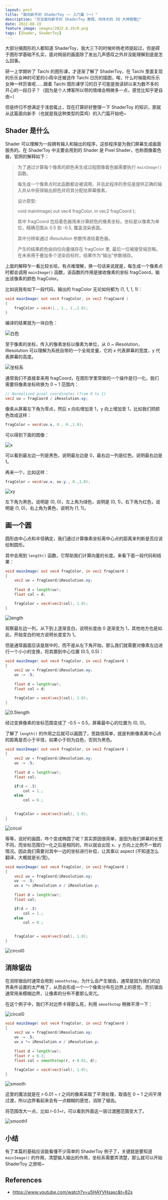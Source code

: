 ```yaml
---
layout: post
title: "面向新手的 ShaderToy —— 入门篇（一）"
description: "完全面向新手的 ShaderToy 教程，向伟大的 IQ 大神致敬🖖"
date: 2022-08-19
feature_image: images/2022.8.19/0.png 
tags: [Shader, ShaderToy]
---
```


大部分搞图形的人都知道 ShaderToy，我大三下的时候听杨老师提起过，但是碍于图形学基础不扎实，面对绚丽的画面除了发出几声感叹之外并没能理解到底是怎么回事。

研一上学期听了 Taichi 的图形课，才逐渐了解了 ShaderToy，在 Taichi 里面复现的乐乐女神的可爱的小雨伞还被选作 Taichi 日历的插图，唉，什么时候能和乐乐女神一样厉害呢......跟着 Taichi 图形课学习的日子可能是我读研以来为数不多的开心的一段日子？（因为是个人博客所以带的情绪会稍微多一点，感觉比知乎更自由~）

但是终归不想满足于浅尝辄止，现在打算好好整理一下 ShaderToy 的知识，那就从这篇面向新手（也就是我这种类型的菜鸡）的入门篇开始吧~

<!--more-->

## Shader 是什么

Shader 可以理解为一段拥有输入和输出的程序，这些程序是为我们屏幕生成画面服务的。在 ShaderToy 中主要会用到的 Shader 是 Pixel Shader，也称图像着色器，官网的解释如下：

> 为了通过计算每个像素的颜色来生成过程图像着色器需要执行 `mainImage()` 函数。
> 
> 每生成一个像素点时此函数都会被调用，并且此程序的责任是提供正确的输入并从中获得输出颜色并将其分配给屏幕像素。
> 
> 设计原型: 
> 
> void mainImage( out vec4 fragColor, in vec2 fragCoord );
> 
> 其中 fragCoord 包括着色器用来计算颜色的像素坐标。坐标是以像素为单位，精确范围从 0.5 到 -0.5, 覆盖渲染表面。
> 
> 其中分辨率通过 iResolution 参数传递给着色器。
> 
> 产生的结果颜色由四位向量储存在 fragColor 里, 最后一位被接受端忽略。 在未来用于叠加多个渲染目标时，结果作为“输出”参数储存。

上面的解释乍一看比较长哈，有点难理解，换一句话来说就是，每生成一个像素点时都会调用 `mainImage()`
 函数，该函数的作用是接收像素的坐标 fragCoord，输出该像素的颜色 fragColor。

比如说我有如下一段代码，输出的 fragColor 无论如何都为 (1, 1, 1, 1)：

```GLSL
void mainImage( out vec4 fragColor, in vec2 fragCoord )
{
    fragColor = vec4(1., 1., 1.,1.0);
}
```

编译的结果就为一块白色：

![白色](/images/2022.8.19/1.png)

至于像素的坐标，传入的像素坐标以像素为单位，从 0 ~ iResolution，iResolution 可以理解为系统自带的一个全局变量，它的 x 代表屏幕的宽度，y 代表屏幕的高度。

![坐标系](/images/2022.8.19/2.png)

通常我们不直接拿来用 fragCoord，在图形学里常做的一个操作是归一化，我们需要将像素坐标转换为 0 ~ 1 范围内：

```GLSL
// Normalized pixel coordinates (from 0 to 1)
vec2 uv = fragCoord / iResolution.xy;
```

像素从屏幕左下角为零点，然后 x 向右增加至 1，y 向上增加至 1，比如我们把颜色改成这样：

```GLSL
fragColor = vec4(uv.x, 0., 0.,1.0);
```

可以得到下面的图像：

![x](/images/2022.8.19/3.png)

可以看到最左边一列是黑色，说明最左边是 0，最右边一列是红色，说明最右边是 1。

再来一个，比如这样：

```GLSL
fragColor = vec4(uv.x, uv.y., 0.,1.0);
```

![xy](/images/2022.8.19/4.png)

左下角为黑色，说明是 (0, 0)，左上角为绿色，说明是 (0, 1)，右下角为红色，说明是 (1, 0)，右上角为黄色，说明为 (1, 1)。

## 画一个圆

圆形由中心点和半径确定，我们通过计算像素坐标离中心点的距离来判断是否应该绘制圆形。

其中会用到 `length()` 函数，它帮助我们计算向量的长度。来看下面一段代码和结果：

```GLSL
void mainImage( out vec4 fragColor, in vec2 fragCoord )
{
    vec2 uv = fragCoord/iResolution.xy;
    
    float d = length(uv);
    float col = d;

    fragColor = vec4(vec3(col), 1.0);
}
```

![length](/images/2022.8.19/5.png)

观察最左边一列，从下到上逐渐变白，说明长度由 0 逐渐变为 1，其他地方也是如此，开始变白的地方说明长度变为 1。

但是通常画面应该是居中的，而不是从左下角开始，那么我们就需要对像素左边进行一个小小的变换，将其挪到中心位置 (0.5, 0.5)：

```GLSL
void mainImage( out vec4 fragColor, in vec2 fragCoord )
{
    vec2 uv = fragCoord/iResolution.xy;
    uv -= .5;
    
    float d = length(uv);
    float col = d;

    fragColor = vec4(vec3(col), 1.0);
}
```

![0.5length](/images/2022.8.19/6.png)

经过变换像素的坐标范围变成了 -0.5 ~ 0.5，屏幕最中心的位置为 (0, 0)。

了解了 `length()` 的作用之后就可以画圆了，思路很简单，就是判断像素离中心点的距离是否小于半径，如果小于则为白色，否则为黑色。

```GLSL
void mainImage( out vec4 fragColor, in vec2 fragCoord )
{
    vec2 uv = fragCoord/iResolution.xy;
    uv -= .5;
    
    float d = length(uv);
    float col;

    if(d < .3)
        col = 1.;
    else
        col = 0.;
    

    fragColor = vec4(vec3(col), 1.0);
}
```

![circol](/images/2022.8.19/7.png)

等等，说好的画圆，咋个变成椭圆了呢？其实原因很简单，是因为我们屏幕的长宽不同，而坐标范围归一化之后是相同的，所以就会出现 x、y 方向上比例不一致的情况。因此我们需要对其中一边的坐标进行补偿，让其乘以 aspect (不知道怎么翻译，大概就是长/宽)。

```GLSL
void mainImage( out vec4 fragColor, in vec2 fragCoord )
{
    vec2 uv = fragCoord/iResolution.xy;
    uv -= .5;
    uv.x *= iResolution.x / iResolution.y;
    
    float d = length(uv);
    float col;

    if(d < .3)
        col = 1.;
    else
        col = 0.;
    

    fragColor = vec4(vec3(col), 1.0);
}
```

![circol0](/images/2022.8.19/8.png)

## 消除锯齿

在消除锯齿时通常会用到 `smoothstep`，为什么会产生锯齿，通常是因为我们的边界条件设置的太严格了，从而会形成一个一个像素分布在边界上的感觉。而抗锯齿通常用来模糊边界，让像素的分布不要那么突兀。

在这个例子中，我们不对边界卡得那么死，利用 `smoothstep` 稍微平滑一下：

![circol0](/images/2022.8.19/9.png)

```GLSL
void mainImage( out vec4 fragColor, in vec2 fragCoord )
{
    vec2 uv = fragCoord/iResolution.xy;
    uv -= .5;
    uv.x *= iResolution.x / iResolution.y;
    
    float d = length(uv);
    float r = 0.3;
    float col = smoothstep(r, r-0.01, d);

    fragColor = vec4(vec3(col), 1.0);
}
```

![smooth](/images/2022.8.19/10.png)

这里的魔法就是在 r-0.01 ~ r 之间的像素采取了平滑处理，取值在 0 ~ 1 之间平滑过渡，所以边界看起来会有一点糊糊的感觉，消除了锯齿。

将范围改大一点，比如 r-0.1~r，可以看到外面这一层过渡圈范围变大了。

![smooth1](/images/2022.8.19/11.png)

## 小结

有了本篇的基础应该能看懂不少简单的 ShaderToy 例子了，关键就是要知道 `mainImage()` 的作用，清楚输入输出的作用，坐标系需要弄清楚，那么就可以开始 ShaderToy 之旅啦~

## References

- https://www.youtube.com/watch?v=u5HAYVHsasc&t=82s